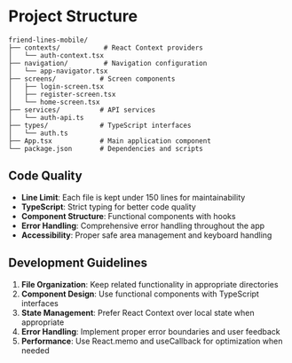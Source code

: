 # Project Structure

```
friend-lines-mobile/
├── contexts/           # React Context providers
│   └── auth-context.tsx
├── navigation/         # Navigation configuration
│   └── app-navigator.tsx
├── screens/           # Screen components
│   ├── login-screen.tsx
│   ├── register-screen.tsx
│   └── home-screen.tsx
├── services/          # API services
│   └── auth-api.ts
├── types/             # TypeScript interfaces
│   └── auth.ts
├── App.tsx            # Main application component
└── package.json       # Dependencies and scripts
```

## Code Quality

- **Line Limit**: Each file is kept under 150 lines for maintainability
- **TypeScript**: Strict typing for better code quality
- **Component Structure**: Functional components with hooks
- **Error Handling**: Comprehensive error handling throughout the app
- **Accessibility**: Proper safe area management and keyboard handling

## Development Guidelines

1. **File Organization**: Keep related functionality in appropriate directories
2. **Component Design**: Use functional components with TypeScript interfaces
3. **State Management**: Prefer React Context over local state when appropriate
4. **Error Handling**: Implement proper error boundaries and user feedback
5. **Performance**: Use React.memo and useCallback for optimization when needed
